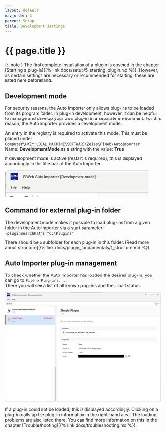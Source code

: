 ```yaml
---
layout: default
nav_order: 3
parent: Setup
title: Development settings
---
```


# {{ page.title }}

{: .note }
The first complete installation of a plugin is covered in the chapter [Starting a plug-in]({% link docs/setup/5_starting_plugin.md %}). However, as certain settings are necessary or recommended for starting, these are listed here beforehand.

## Development mode
For security reasons, the Auto Importer only allows plug-ins to be loaded from its program folder. In plug-in development, however, it can be helpful to manage and develop your own plug-in in a separate environment. For this reason, the Auto Importer provides a development mode.

An entry in the registry is required to activate this mode. This must be placed under `Computer\HKEY_LOCAL_MACHINE\SOFTWARE\Zeiss\PiWeb\AutoImporter`\
Name: **DevelopmentMode** as a string with the value: **True**

If development mode is active (restart is required), this is displayed accordingly in the title bar of the Auto Importer.

![Active development mode in Auto Importer](../../assets/images/setup/3_dev_mode.png "Active development mode in Auto Importer")

## Command for external plug-in folder
The development mode makes it possible to load plug-ins from a given folder in the Auto Importer via a start parameter:\
`-pluginSearchPaths "C:\Plugins"`

There should be a subfolder for each plug-in in this folder. [Read more about structure]({% link docs/plugin_fundamentals/1_structure.md %}).

## Auto Importer plug-in management
To check whether the Auto Importer has loaded the desired plug-in, you can go to `File > Plug-ins...`.\
There you will see a list of all known plug-ins and their load status.

![Plug-in management view](../../assets/images/setup/3_plugin_management.png "Plug-in management view")

If a plug-in could not be loaded, this is displayed accordingly. Clicking on a plug-in calls up the plug-in information in the right-hand area. The loading problems are also listed there.
You can find more information on this in the chapter [Troubleshooting]({% link docs/troubleshooting.md %}).
